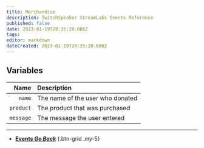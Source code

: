 ```yaml
---
title: Merchandise
description: TwitchSpeaker StreamLabs Events Reference
published: false
date: 2023-01-19T20:35:20.686Z
tags: 
editor: markdown
dateCreated: 2023-01-19T20:35:20.686Z
---
```


## Variables
Name | Description
----:|:------------
`name` | The name of the user who donated
`product` | The product that was purchased
`message` | The message the user entered

---

- [<i class="mdi mdi-chevron-left"></i>**Events *Go Back***](/TwitchSpeaker/Events)
{.btn-grid .my-5}